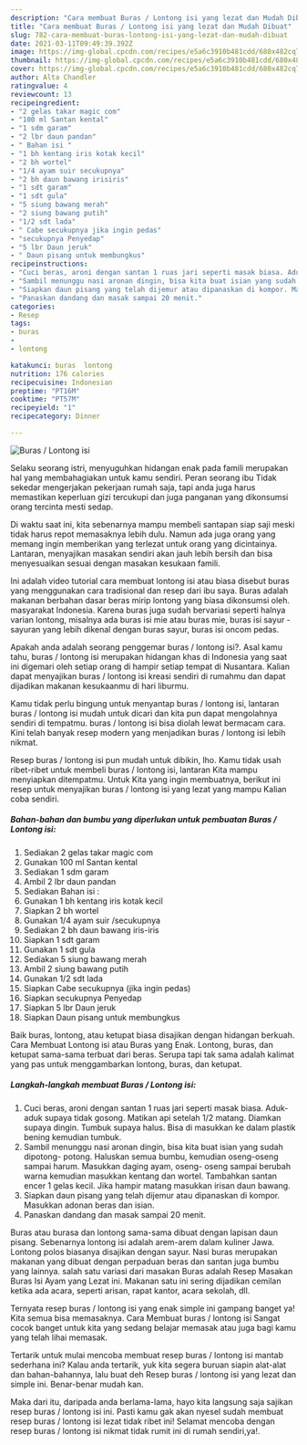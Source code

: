 ```yaml
---
description: "Cara membuat Buras / Lontong isi yang lezat dan Mudah Dibuat"
title: "Cara membuat Buras / Lontong isi yang lezat dan Mudah Dibuat"
slug: 782-cara-membuat-buras-lontong-isi-yang-lezat-dan-mudah-dibuat
date: 2021-03-11T09:49:39.392Z
image: https://img-global.cpcdn.com/recipes/e5a6c3910b481cdd/680x482cq70/buras-lontong-isi-foto-resep-utama.jpg
thumbnail: https://img-global.cpcdn.com/recipes/e5a6c3910b481cdd/680x482cq70/buras-lontong-isi-foto-resep-utama.jpg
cover: https://img-global.cpcdn.com/recipes/e5a6c3910b481cdd/680x482cq70/buras-lontong-isi-foto-resep-utama.jpg
author: Alta Chandler
ratingvalue: 4
reviewcount: 13
recipeingredient:
- "2 gelas takar magic com"
- "100 ml Santan kental"
- "1 sdm garam"
- "2 lbr daun pandan"
- " Bahan isi "
- "1 bh kentang iris kotak kecil"
- "2 bh wortel"
- "1/4 ayam suir secukupnya"
- "2 bh daun bawang irisiris"
- "1 sdt garam"
- "1 sdt gula"
- "5 siung bawang merah"
- "2 siung bawang putih"
- "1/2 sdt lada"
- " Cabe secukupnya jika ingin pedas"
- "secukupnya Penyedap"
- "5 lbr Daun jeruk"
- " Daun pisang untuk membungkus"
recipeinstructions:
- "Cuci beras, aroni dengan santan 1 ruas jari seperti masak biasa. Aduk- aduk supaya tidak gosong. Matikan api setelah 1/2 matang. Diamkan supaya dingin. Tumbuk supaya halus. Bisa di masukkan ke dalam plastik bening kemudian tumbuk."
- "Sambil menunggu nasi aronan dingin, bisa kita buat isian yang sudah dipotong- potong. Haluskan semua bumbu, kemudian oseng-oseng sampai harum. Masukkan daging ayam, oseng- oseng sampai berubah warna kemudian masukkan kentang dan wortel. Tambahkan santan encer 1 gelas kecil. Jika hampir matang masukkan irisan daun bawang."
- "Siapkan daun pisang yang telah dijemur atau dipanaskan di kompor. Masukkan adonan beras dan isian."
- "Panaskan dandang dan masak sampai 20 menit."
categories:
- Resep
tags:
- buras
- 
- lontong

katakunci: buras  lontong 
nutrition: 176 calories
recipecuisine: Indonesian
preptime: "PT16M"
cooktime: "PT57M"
recipeyield: "1"
recipecategory: Dinner

---
```



![Buras / Lontong isi](https://img-global.cpcdn.com/recipes/e5a6c3910b481cdd/680x482cq70/buras-lontong-isi-foto-resep-utama.jpg)

Selaku seorang istri, menyuguhkan hidangan enak pada famili merupakan hal yang membahagiakan untuk kamu sendiri. Peran seorang ibu Tidak sekedar mengerjakan pekerjaan rumah saja, tapi anda juga harus memastikan keperluan gizi tercukupi dan juga panganan yang dikonsumsi orang tercinta mesti sedap.

Di waktu  saat ini, kita sebenarnya mampu membeli santapan siap saji meski tidak harus repot memasaknya lebih dulu. Namun ada juga orang yang memang ingin memberikan yang terlezat untuk orang yang dicintainya. Lantaran, menyajikan masakan sendiri akan jauh lebih bersih dan bisa menyesuaikan sesuai dengan masakan kesukaan famili. 

Ini adalah video tutorial cara membuat lontong isi atau biasa disebut buras yang menggunakan cara tradisional dan resep dari ibu saya. Buras adalah makanan berbahan dasar beras mirip lontong yang biasa dikonsumsi oleh. masyarakat Indonesia. Karena buras juga sudah bervariasi seperti halnya varian lontong, misalnya ada buras isi mie atau buras mie, buras isi sayur - sayuran yang lebih dikenal dengan buras sayur, buras isi oncom pedas.

Apakah anda adalah seorang penggemar buras / lontong isi?. Asal kamu tahu, buras / lontong isi merupakan hidangan khas di Indonesia yang saat ini digemari oleh setiap orang di hampir setiap tempat di Nusantara. Kalian dapat menyajikan buras / lontong isi kreasi sendiri di rumahmu dan dapat dijadikan makanan kesukaanmu di hari liburmu.

Kamu tidak perlu bingung untuk menyantap buras / lontong isi, lantaran buras / lontong isi mudah untuk dicari dan kita pun dapat mengolahnya sendiri di tempatmu. buras / lontong isi bisa diolah lewat bermacam cara. Kini telah banyak resep modern yang menjadikan buras / lontong isi lebih nikmat.

Resep buras / lontong isi pun mudah untuk dibikin, lho. Kamu tidak usah ribet-ribet untuk membeli buras / lontong isi, lantaran Kita mampu menyiapkan ditempatmu. Untuk Kita yang ingin membuatnya, berikut ini resep untuk menyajikan buras / lontong isi yang lezat yang mampu Kalian coba sendiri.

<!--inarticleads1-->

##### Bahan-bahan dan bumbu yang diperlukan untuk pembuatan Buras / Lontong isi:

1. Sediakan 2 gelas takar magic com
1. Gunakan 100 ml Santan kental
1. Sediakan 1 sdm garam
1. Ambil 2 lbr daun pandan
1. Sediakan  Bahan isi :
1. Gunakan 1 bh kentang iris kotak kecil
1. Siapkan 2 bh wortel
1. Gunakan 1/4 ayam suir /secukupnya
1. Sediakan 2 bh daun bawang iris-iris
1. Siapkan 1 sdt garam
1. Gunakan 1 sdt gula
1. Sediakan 5 siung bawang merah
1. Ambil 2 siung bawang putih
1. Gunakan 1/2 sdt lada
1. Siapkan  Cabe secukupnya (jika ingin pedas)
1. Siapkan secukupnya Penyedap
1. Siapkan 5 lbr Daun jeruk
1. Siapkan  Daun pisang untuk membungkus


Baik buras, lontong, atau ketupat biasa disajikan dengan hidangan berkuah. Cara Membuat Lontong isi atau Buras yang Enak. Lontong, buras, dan ketupat sama-sama terbuat dari beras. Serupa tapi tak sama adalah kalimat yang pas untuk menggambarkan lontong, buras, dan ketupat. 

<!--inarticleads2-->

##### Langkah-langkah membuat Buras / Lontong isi:

1. Cuci beras, aroni dengan santan 1 ruas jari seperti masak biasa. Aduk- aduk supaya tidak gosong. Matikan api setelah 1/2 matang. Diamkan supaya dingin. Tumbuk supaya halus. Bisa di masukkan ke dalam plastik bening kemudian tumbuk.
1. Sambil menunggu nasi aronan dingin, bisa kita buat isian yang sudah dipotong- potong. Haluskan semua bumbu, kemudian oseng-oseng sampai harum. Masukkan daging ayam, oseng- oseng sampai berubah warna kemudian masukkan kentang dan wortel. Tambahkan santan encer 1 gelas kecil. Jika hampir matang masukkan irisan daun bawang.
1. Siapkan daun pisang yang telah dijemur atau dipanaskan di kompor. Masukkan adonan beras dan isian.
1. Panaskan dandang dan masak sampai 20 menit.


Buras atau burasa dan lontong sama-sama dibuat dengan lapisan daun pisang. Sebenarnya lontong isi adalah arem-arem dalam kuliner Jawa. Lontong polos biasanya disajikan dengan sayur. Nasi buras merupakan makanan yang dibuat dengan perpaduan beras dan santan juga bumbu yang lainnya. salah satu variasi dari masakan Buras adalah Resep Masakan Buras Isi Ayam yang Lezat ini. Makanan satu ini sering dijadikan cemilan ketika ada acara, seperti arisan, rapat kantor, acara sekolah, dll. 

Ternyata resep buras / lontong isi yang enak simple ini gampang banget ya! Kita semua bisa memasaknya. Cara Membuat buras / lontong isi Sangat cocok banget untuk kita yang sedang belajar memasak atau juga bagi kamu yang telah lihai memasak.

Tertarik untuk mulai mencoba membuat resep buras / lontong isi mantab sederhana ini? Kalau anda tertarik, yuk kita segera buruan siapin alat-alat dan bahan-bahannya, lalu buat deh Resep buras / lontong isi yang lezat dan simple ini. Benar-benar mudah kan. 

Maka dari itu, daripada anda berlama-lama, hayo kita langsung saja sajikan resep buras / lontong isi ini. Pasti kamu gak akan nyesel sudah membuat resep buras / lontong isi lezat tidak ribet ini! Selamat mencoba dengan resep buras / lontong isi nikmat tidak rumit ini di rumah sendiri,ya!.

